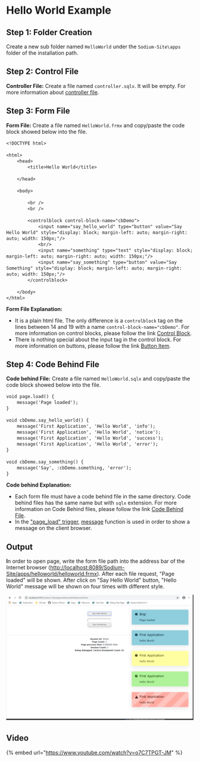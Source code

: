 # Hello World Example

## Step 1: Folder Creation

Create a new sub folder named `HelloWorld` under the `Sodium-Site\apps` folder of the installation path.

## Step 2: Control File

**Controller File:** Create a file named `controller.sqlx`. It will be empty. For more information about [controller file](../../language-reference/program-structure/controller-file.md).

## Step 3: Form File

**Form File:** Create a file named `HelloWorld.frmx` and copy/paste the code block showed below into the file.

```text
<!DOCTYPE html>
  
<html>
    <head>
        <title>Hello World</title>

    </head>
  
    <body>
        
        <br />
        <br />

        <controlblock control-block-name="cbDemo">
            <input name="say_hello_world" type="button" value="Say Hello World" style="display: block; margin-left: auto; margin-right: auto; width: 150px;"/>
            <br/>
            <input name="something" type="text" style="display: block; margin-left: auto; margin-right: auto; width: 150px;"/>
            <input name="say_something" type="button" value="Say Something" style="display: block; margin-left: auto; margin-right: auto; width: 150px;"/>
        </controlblock>
  
    </body>
</html>
```

**Form File Explanation:**

* It is a plain html file. The only difference is a `controlblock` tag on the lines between 14 and 19 with a name `control-block-name="cbDemo"`. For more information on control blocks, please follow the link [Control Block](https://sodium.gitbook.io/sodium/language-reference/html-tags/sodium-tags/control-block).
* There is nothing special about the input tag in the control block. For more information on buttons, please follow the link [Button Item](https://sodium.gitbook.io/sodium/language-reference/html-tags/html-tags/inputs/button-item).

## **Step 4: Code Behind File**

**Code behind File:** Create a file named `HelloWorld.sqlx` and copy/paste the code block showed below into the file.

```text
void page.load() {
    message('Page loaded');
}

void cbDemo.say_hello_world() {
    message('First Application', 'Hello World', 'info');
    message('First Application', 'Hello World', 'notice');
    message('First Application', 'Hello World', 'success');
    message('First Application', 'Hello World', 'error');
}

void cbDemo.say_something() {
    message('Say', :cbDemo.something, 'error');
}
```

**Code behind Explanation:**

* Each form file must have a code behind file in the same directory. Code behind files has the same name but with `sqlx` extension. For more information on Code Behind files, please follow the link [Code Behind File](https://sodium.gitbook.io/sodium/language-reference/program-structure/code-behind-file).
* In the ["page\_load" trigger](https://sodium.gitbook.io/sodium/language-reference/built-in-triggers/page-level-triggers/page_load-trigger), [message](hello-world-example.md) function is used in order to show a message on the client browser.

## **Output**

**I**n order to open page, write the form file path into the address bar of the Internet browser \([http://localhost:8089/Sodium-Site/apps/helloworld/helloworld.frmx](http://localhost:8089/Sodium-Site/apps/helloworld/helloworld.frmx)\). After each file request, "Page loaded" will be shown. After click on "Say Hello World" button, "Hello World" message will be shown on four times with different style.

![](../../.gitbook/assets/helloworld1.png)

## Video

{% embed url="https://www.youtube.com/watch?v=o7C7TPGT-JM" %}



